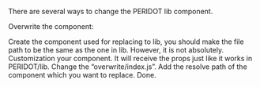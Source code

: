 There are several ways to change the PERIDOT lib component.

Overwrite the component:

Create the component used for replacing to lib, you should make the file path to be the same as the one in lib. However, it is not absolutely.
Customization your component. It will receive the props just like it works in PERIDOT/lib.
Change the “overwrite/index.js”. Add the resolve path of the component which you want to replace.
Done.
